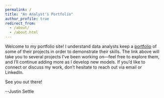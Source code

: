 ```yaml
---
permalink: /
title: "An Analyst's Portfolio"
author_profile: true
redirect_from:
  - /about/
  - /about.html
---
```


Welcome to my portfolio site! I understand data analysts keep a [portfolio](/portfolio/) of some of their projects in order to demonstrate their skills. The link above will take you to several projects I’ve been working on—feel free to explore them, and I’ll continue adding more as I develop new models. If you’d like to connect or discuss my work, don’t hesitate to reach out via email or LinkedIn.

See you out there!

--Justin Settle

